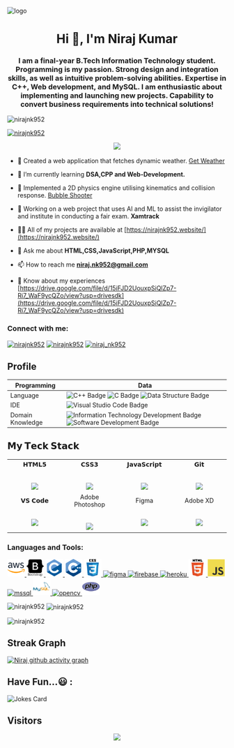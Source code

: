 
![logo](https://www.proideators.com/wp-content/uploads/2018/11/Learn-Best-Online-Web-design-Designing-htm-css-javascript-Training-Courses-Certification.jpg)
<h1 align="center">Hi 👋, I'm Niraj Kumar</h1>




<h3 align="center">I am a final-year B.Tech Information Technology student. Programming is my passion. Strong design and integration skills, as well as intuitive problem-solving abilities. Expertise in C++, Web development, and MySQL. I am enthusiastic about implementing and launching new projects. Capability to convert business requirements into technical solutions!</h3>



<p align="left"> <img src="https://komarev.com/ghpvc/?username=nirajnk952&label=Profile%20views&color=0e75b6&style=flat" alt="nirajnk952" /> </p>

<p align="left"> <a href="https://twitter.com/nirajnk952" target="blank"><img src="https://img.shields.io/twitter/follow/nirajnk952?logo=twitter&style=for-the-badge" alt="nirajnk952" /></a> </p>




<p align="center">
  <a align="center" href="https://github.com/DenverCoder1/readme-typing-svg"><img src="https://readme-typing-svg.herokuapp.com?&font=IBM+Plex+Sans&color=F72EE2&size=25&lines=Welcome+to+my+GitHub+Profile!;I'm+Coding!;I'm+a+Web+Developer!" /></a>
</p>













- 🔭 Created a web application that fetches dynamic weather. [Get Weather](https://62b9370ed2fa154ff837d09f--venerable-druid-966fc5.netlify.app/)

- 🌱 I’m currently learning **DSA,CPP and Web-Development.**

- 👯 Implemented a 2D physics engine utilising kinematics and collision response. [Bubble Shooter](https://niraj952.netlify.app/)

- 🔭 Working on a web project that uses AI and ML to assist the invigilator and institute in conducting a fair exam. **Xamtrack**

- 👨‍💻 All of my projects are available at [https://nirajnk952.website/](https://nirajnk952.website/)

- 💬 Ask me about **HTML,CSS,JavaScript,PHP,MYSQL**

- 📫 How to reach me **niraj.nk952@gmail.com**

- 📄 Know about my experiences [https://drive.google.com/file/d/15iFJD2UouxpSiQlZp7-Ri7_WaF9ycQZo/view?usp=drivesdk](https://drive.google.com/file/d/15iFJD2UouxpSiQlZp7-Ri7_WaF9ycQZo/view?usp=drivesdk)

<h3 align="left">Connect with me:</h3>
<p align="left">
<a href="https://twitter.com/nirajnk952" target="blank"><img align="center" src="https://raw.githubusercontent.com/rahuldkjain/github-profile-readme-generator/master/src/images/icons/Social/twitter.svg" alt="nirajnk952" height="30" width="40" /></a>
<a href="https://linkedin.com/in/nirajnk952" target="blank"><img align="center" src="https://raw.githubusercontent.com/rahuldkjain/github-profile-readme-generator/master/src/images/icons/Social/linked-in-alt.svg" alt="nirajnk952" height="30" width="40" /></a>
<a href="https://www.hackerrank.com/niraj_nk952" target="blank"><img align="center" src="https://raw.githubusercontent.com/rahuldkjain/github-profile-readme-generator/master/src/images/icons/Social/hackerrank.svg" alt="niraj_nk952" height="30" width="40" /></a>
</p>


## <b>Profile</b>

Programming                | Data  
-------------------------|------
Language            |  ![C++ Badge](https://img.shields.io/badge/C%2B%2B-Language-blue) ![C Badge](https://img.shields.io/badge/C-Language-yellow) ![Data Structure Badge](https://img.shields.io/badge/Data-Structure-blue)
IDE        |  ![Visual Studio Code Badge](https://img.shields.io/badge/Visual%20Studio-Code-blue)
Domain Knowledge         | ![Information Technology Development Badge](https://img.shields.io/badge/-Information%20Technology-FAB040?style=flat&logoColor=white) ![Software Development Badge](https://img.shields.io/badge/-Software%20Development-FF6600?style=flat&logoColor=white) 



## 𝗠𝘆 𝗧𝗲𝗰𝗸 𝗦𝘁𝗮𝗰𝗸

<table>
  <tbody>
    <tr valign="top">
      <td width="25%" align="center">
        <span>𝗛𝗧𝗠𝗟𝟱</span><br><br><br>
        <img height="64px" src="https://cdn.svgporn.com/logos/html-5.svg">
      </td>
      <td width="25%" align="center">
        <span>𝗖𝗦𝗦𝟯</span><br><br><br>
        <img height="64px" src="https://cdn.svgporn.com/logos/css-3.svg">
      </td>
      <td width="25%" align="center">
        <span>𝗝𝗮𝘃𝗮𝗦𝗰𝗿𝗶𝗽𝘁</span><br><br><br>
        <img height="64px" src="https://cdn.svgporn.com/logos/javascript.svg">
      </td>
       <td width="25%" align="center">
        <span>𝗚𝗶𝘁</span><br><br><br>
        <img height="64px" src="https://cdn.svgporn.com/logos/git-icon.svg">
      </td>
    </tr>
      <td width="25%" align="center">
        <span>𝗩𝗦 𝗖𝗼𝗱𝗲</span><br><br><br>
        <img height="64px" src="https://cdn.svgporn.com/logos/visual-studio-code.svg">
      </td>
      <td width="25%" align="center">
        <span>Adobe Photoshop</span><br><br><br>
        <img height="64px" src="https://encrypted-tbn0.gstatic.com/images?q=tbn:ANd9GcRsLgf4Ixs4Q9lHbZuhC-DacEht7a-B7nM_DIzJBni-_QEvXnqBIMA257yf8cpcY1q9ajM&usqp=CAU">
      </td>
       <td width="25%" align="center">
        <span>Figma</span><br><br><br>
        <img height="64px" src="https://img.icons8.com/color/344/figma--v1.png">
      </td>
      <td width="25%" align="center">
        <span>Adobe XD</span><br><br><br>
        <img height="64px" src="https://res.cloudinary.com/crunchbase-production/image/upload/c_lpad,f_auto,q_auto:eco,dpr_1/hjixnzui1nhq3trfcwx8">
      </td>
    </tr>
  </tbody>
</table>




<h3 align="left">Languages and Tools:</h3>
<p align="left"> <a href="https://aws.amazon.com" target="_blank" rel="noreferrer"> <img src="https://raw.githubusercontent.com/devicons/devicon/master/icons/amazonwebservices/amazonwebservices-original-wordmark.svg" alt="aws" width="40" height="40"/> </a> <a href="https://getbootstrap.com" target="_blank" rel="noreferrer"> <img src="https://raw.githubusercontent.com/devicons/devicon/master/icons/bootstrap/bootstrap-plain-wordmark.svg" alt="bootstrap" width="40" height="40"/> </a> <a href="https://www.cprogramming.com/" target="_blank" rel="noreferrer"> <img src="https://raw.githubusercontent.com/devicons/devicon/master/icons/c/c-original.svg" alt="c" width="40" height="40"/> </a> <a href="https://www.w3schools.com/cpp/" target="_blank" rel="noreferrer"> <img src="https://raw.githubusercontent.com/devicons/devicon/master/icons/cplusplus/cplusplus-original.svg" alt="cplusplus" width="40" height="40"/> </a> <a href="https://www.w3schools.com/css/" target="_blank" rel="noreferrer"> <img src="https://raw.githubusercontent.com/devicons/devicon/master/icons/css3/css3-original-wordmark.svg" alt="css3" width="40" height="40"/> </a> <a href="https://www.figma.com/" target="_blank" rel="noreferrer"> <img src="https://www.vectorlogo.zone/logos/figma/figma-icon.svg" alt="figma" width="40" height="40"/> </a> <a href="https://firebase.google.com/" target="_blank" rel="noreferrer"> <img src="https://www.vectorlogo.zone/logos/firebase/firebase-icon.svg" alt="firebase" width="40" height="40"/> </a> <a href="https://heroku.com" target="_blank" rel="noreferrer"> <img src="https://www.vectorlogo.zone/logos/heroku/heroku-icon.svg" alt="heroku" width="40" height="40"/> </a> <a href="https://www.w3.org/html/" target="_blank" rel="noreferrer"> <img src="https://raw.githubusercontent.com/devicons/devicon/master/icons/html5/html5-original-wordmark.svg" alt="html5" width="40" height="40"/> </a> <a href="https://developer.mozilla.org/en-US/docs/Web/JavaScript" target="_blank" rel="noreferrer"> <img src="https://raw.githubusercontent.com/devicons/devicon/master/icons/javascript/javascript-original.svg" alt="javascript" width="40" height="40"/> </a> <a href="https://www.microsoft.com/en-us/sql-server" target="_blank" rel="noreferrer"> <img src="https://www.svgrepo.com/show/303229/microsoft-sql-server-logo.svg" alt="mssql" width="40" height="40"/> </a> <a href="https://www.mysql.com/" target="_blank" rel="noreferrer"> <img src="https://raw.githubusercontent.com/devicons/devicon/master/icons/mysql/mysql-original-wordmark.svg" alt="mysql" width="40" height="40"/> </a> <a href="https://opencv.org/" target="_blank" rel="noreferrer"> <img src="https://www.vectorlogo.zone/logos/opencv/opencv-icon.svg" alt="opencv" width="40" height="40"/> </a> <a href="https://www.php.net" target="_blank" rel="noreferrer"> <img src="https://raw.githubusercontent.com/devicons/devicon/master/icons/php/php-original.svg" alt="php" width="40" height="40"/> </a> </p>

<p><img align="left" src="https://github-readme-stats.vercel.app/api/top-langs?username=nirajnk952&show_icons=true&locale=en&layout=compact" alt="nirajnk952" /></p>

<p>&nbsp;<img align="center" src="https://github-readme-stats.vercel.app/api?username=nirajnk952&show_icons=true&locale=en" alt="nirajnk952" /></p>

<p><img align="center" src="https://github-readme-streak-stats.herokuapp.com/?user=nirajnk952&" alt="nirajnk952" /></p>



## <b> Streak Graph</b>
<div>

[![Niraj github activity graph](https://github-readme-activity-graph.cyclic.app/graph?username=nirajnk952&bg_color=000000&color=fcfcfc&line=ffffff&point=ffffff&area=true&hide_border=true)](https://github.com/ashutosh00710/github-readme-activity-graph)
</div>


## Have Fun...😃 :<br>
![Jokes Card](https://readme-jokes.vercel.app/api)




## <b> Visitors</b>
  <p align="center">
  <img src="https://profile-counter.glitch.me/nirajnk952/count.svg">
</p>
